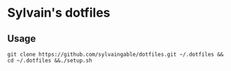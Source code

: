 # Sylvain's dotfiles

## Usage

```
git clone https://github.com/sylvaingable/dotfiles.git ~/.dotfiles && cd ~/.dotfiles &&./setup.sh
```
